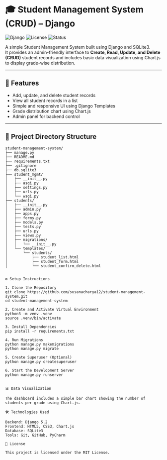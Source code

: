 # 🎓 Student Management System (CRUD) – Django

![Django](https://img.shields.io/badge/Django-5.2-green)
![License](https://img.shields.io/badge/license-MIT-blue)
![Status](https://img.shields.io/badge/status-active-brightgreen)

A simple Student Management System built using Django and SQLite3.  
It provides an admin-friendly interface to **Create, Read, Update, and Delete (CRUD)** student records and includes basic data visualization using Chart.js to display grade-wise distribution.

---

## 🚀 Features

- Add, update, and delete student records
- View all student records in a list
- Simple and responsive UI using Django Templates
- Grade distribution chart using Chart.js
- Admin panel for backend control

---

## 📁 Project Directory Structure

```plaintext
student-management-system/
├── manage.py
├── README.md
├── requirements.txt
├── .gitignore
├── db.sqlite3
├── student_mgmt/
│   ├── __init__.py
│   ├── asgi.py
│   ├── settings.py
│   ├── urls.py
│   └── wsgi.py
├── students/
│   ├── __init__.py
│   ├── admin.py
│   ├── apps.py
│   ├── forms.py
│   ├── models.py
│   ├── tests.py
│   ├── urls.py
│   ├── views.py
│   ├── migrations/
│   │   └── __init__.py
│   └── templates/
│       └── students/
│           ├── student_list.html
│           ├── student_form.html
│           └── student_confirm_delete.html


⚙️ Setup Instructions

1. Clone the Repository
git clone https://github.com/susanacharya12/student-management-system.git
cd student-management-system

2. Create and Activate Virtual Environment
python3 -m venv .venv
source .venv/bin/activate

3. Install Dependencies
pip install -r requirements.txt

4. Run Migrations
python manage.py makemigrations
python manage.py migrate

5. Create Superuser (Optional)
python manage.py createsuperuser

6. Start the Development Server
python manage.py runserver


📊 Data Visualization

The dashboard includes a simple bar chart showing the number of students per grade using Chart.js.

🛠️ Technologies Used

Backend: Django 5.2
Frontend: HTML5, CSS3, Chart.js
Database: SQLite3
Tools: Git, GitHub, PyCharm

📄 License

This project is licensed under the MIT License.
